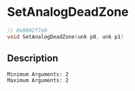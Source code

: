 # SetAnalogDeadZone
```c
// 0x0042f7a0
void SetAnalogDeadZone(unk p0, unk p1)
```
## Description
```
Minimum Arguments: 2
Maximum Arguments: 2
```
